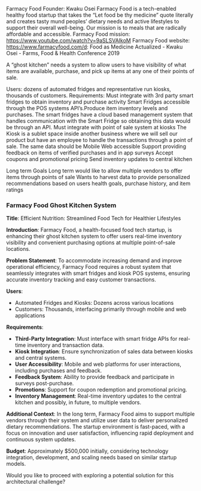 Farmacy Food
Founder: Kwaku Osei
Farmacy Food is a tech-enabled healthy food startup that takes the “Let food be thy medicine” quote literally and creates tasty mund peoples’ dietary needs and active lifestyles to support their overall well-being. Our mission is to meals that are radically affordable and accessible.
Farmacy Food mission: https://www.youtube.com/watch?v=9aSLSVAIkoM
Farmacy Food website: https://www.farmacyfood.com/d: Food as Medicine Actualized - Kwaku Osei - Farms, Food & Health Conference 2019


A “ghost kitchen” needs a system to allow users to have visibility of what items are available, purchase, and pick up items at any one of their points of sale.

Users: dozens of automated fridges and representative run kiosks, thousands of customers.
Requirements:
Must integrate with 3rd party smart fridges to obtain inventory and purchase activity
Smart Fridges accessible through the POS systems API’s.Produce item inventory levels and purchases. The smart fridges have a cloud based management system that handles communication with the Smart Fridge so obtaining this data would be through an API.
Must integrate with point of sale system at kiosks
The Kiosk is a sublet space inside another business where we will sell our product but have an employee to handle the transactions through a point of sale. The same data should be 
Mobile  Web accessible
Support providing feedback on items of verified purchases and in app surveys
Accept coupons and promotional pricing
Send inventory updates to central kitchen


Long term Goals
Long term would like to allow multiple vendors to offer items through points of sale
Wants to harvest data to provide personalized recommendations based on users health goals, purchase history, and item ratings

### Farmacy Food Ghost Kitchen System

**Title**: Efficient Nutrition: Streamlined Food Tech for Healthier Lifestyles

**Introduction**:
Farmacy Food, a health-focused food tech startup, is enhancing their ghost kitchen system to offer users real-time inventory visibility and convenient purchasing options at multiple point-of-sale locations.

**Problem Statement**:
To accommodate increasing demand and improve operational efficiency, Farmacy Food requires a robust system that seamlessly integrates with smart fridges and kiosk POS systems, ensuring accurate inventory tracking and easy customer transactions.

**Users**:
- Automated Fridges and Kiosks: Dozens across various locations
- Customers: Thousands, interfacing primarily through mobile and web applications

**Requirements**:
- **Third-Party Integration**: Must interface with smart fridge APIs for real-time inventory and transaction data.
- **Kiosk Integration**: Ensure synchronization of sales data between kiosks and central systems.
- **User Accessibility**: Mobile and web platforms for user interactions, including purchases and feedback.
- **Feedback System**: Ability to provide feedback and participate in surveys post-purchase.
- **Promotions**: Support for coupon redemption and promotional pricing.
- **Inventory Management**: Real-time inventory updates to the central kitchen and possibly, in future, to multiple vendors.

**Additional Context**:
In the long term, Farmacy Food aims to support multiple vendors through their system and utilize user data to deliver personalized dietary recommendations. The startup environment is fast-paced, with a focus on innovation and user satisfaction, influencing rapid deployment and continuous system updates.

**Budget**:
Approximately $500,000 initially, considering technology integration, development, and scaling needs based on similar startup models.

Would you like to proceed with exploring a potential solution for this architectural challenge?

